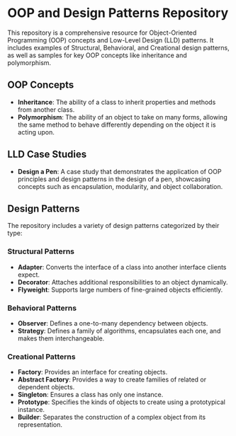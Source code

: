 # OOP and Design Patterns Repository

This repository is a comprehensive resource for Object-Oriented Programming (OOP) concepts and Low-Level Design (LLD) patterns. It includes examples of Structural, Behavioral, and Creational design patterns, as well as samples for key OOP concepts like inheritance and polymorphism.

## OOP Concepts
- **Inheritance**: The ability of a class to inherit properties and methods from another class.
- **Polymorphism**: The ability of an object to take on many forms, allowing the same method to behave differently depending on the object it is acting upon.

## LLD Case Studies
- **Design a Pen**: A case study that demonstrates the application of OOP principles and design patterns in the design of a pen, showcasing concepts such as encapsulation, modularity, and object collaboration.

## Design Patterns
The repository includes a variety of design patterns categorized by their type:

### Structural Patterns
- **Adapter**: Converts the interface of a class into another interface clients expect.
- **Decorator**: Attaches additional responsibilities to an object dynamically.
- **Flyweight**: Supports large numbers of fine-grained objects efficiently.

### Behavioral Patterns
- **Observer**: Defines a one-to-many dependency between objects.
- **Strategy**: Defines a family of algorithms, encapsulates each one, and makes them interchangeable.

### Creational Patterns
- **Factory**: Provides an interface for creating objects.
- **Abstract Factory**: Provides a way to create families of related or dependent objects.
- **Singleton**: Ensures a class has only one instance.
- **Prototype**: Specifies the kinds of objects to create using a prototypical instance.
- **Builder**: Separates the construction of a complex object from its representation.

